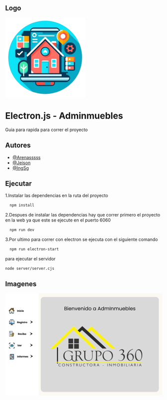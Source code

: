 ## Logo
![logo](https://github.com/Escobarq/AD_inmuebles/blob/e7ff0d7e273786eabf72b6708b99c83a7d846b7d/public/icon.png)

# Electron.js - Adminmuebles

Guia para rapida para correr el proyecto

## Autores

- [@Arenasssss](https://github.com/Arenasssss)
- [@Jeison](https://github.com/jeisonwaldir)
- [@IngSg](https://github.com/IngSg)
## Ejecutar

1.Instalar las dependencias en la ruta del proyecto 

```bash
  npm install
```
2.Despues de instalar las dependencias hay que correr primero el proyecto en la web ya que este se ejecute en el puerto 6060

```bash
  npm run dev
```
3.Por ultimo para correr con electron se ejecuta con el siguiente comando

```bash
  npm run electron-start
```
para ejecutar el servidor
```bash
node server/server.cjs
```
## Imagenes
![App Screenshot](https://github.com/Escobarq/AD_inmuebles/blob/31e65ddafb518b803cd43699fd03e58747c3dd40/public/Home.png)

